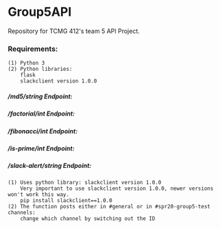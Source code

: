 # Group5API
Repository for TCMG 412's team 5 API Project.

### Requirements:
	(1) Python 3
	(2) Python libraries:
		flask
		slackclient version 1.0.0

##### /md5/string Endpoint:

##### /factorial/int Endpoint:

##### /fibonacci/int Endpoint:

##### /is-prime/int Endpoint:

##### /slack-alert/string Endpoint:
	(1) Uses python library: slackclient version 1.0.0 
		Very important to use slackclient version 1.0.0, newer versions won't work this way.
		pip install slackclient==1.0.0
	(2) The function posts either in #general or in #spr20-group5-test channels:
 		change which channel by switching out the ID
